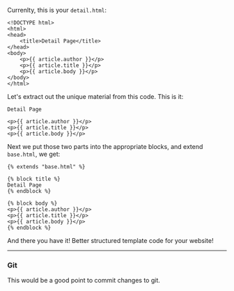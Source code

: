 Currenlty, this is your `detail.html`:

```django
<!DOCTYPE html>
<html>
<head>
    <title>Detail Page</title>
</head>
<body>
    <p>{{ article.author }}</p>
    <p>{{ article.title }}</p>
    <p>{{ article.body }}</p>
</body>
</html>
```

Let's extract out the unique material from this code. This is it:

```django
Detail Page

<p>{{ article.author }}</p>
<p>{{ article.title }}</p>
<p>{{ article.body }}</p>
```

Next we put those two parts into the appropriate blocks, and extend `base.html`, we get:

```django
{% extends "base.html" %}

{% block title %}
Detail Page
{% endblock %}

{% block body %}
<p>{{ article.author }}</p>
<p>{{ article.title }}</p>
<p>{{ article.body }}</p>
{% endblock %}
```

And there you have it! Better structured template code for your website!

---

### Git

This would be a good point to commit changes to git.
